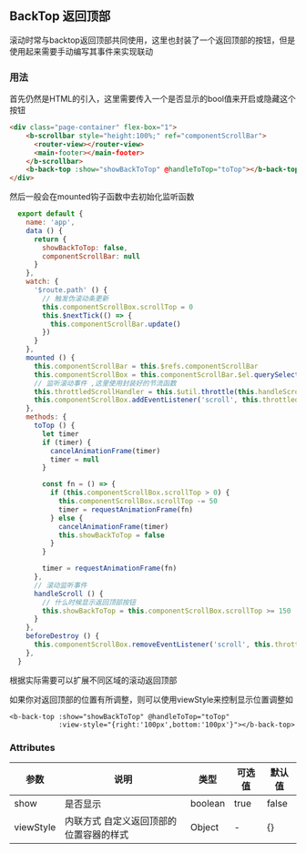 ## BackTop 返回顶部

滚动时常与backtop返回顶部共同使用，这里也封装了一个返回顶部的按钮，但是使用起来需要手动编写其事件来实现联动

### 用法

首先仍然是HTML的引入，这里需要传入一个是否显示的bool值来开启或隐藏这个按钮

```html  
<div class="page-container" flex-box="1">
    <b-scrollbar style="height:100%;" ref="componentScrollBar">
      <router-view></router-view>
      <main-footer></main-footer>
    </b-scrollbar>
    <b-back-top :show="showBackToTop" @handleToTop="toTop"></b-back-top>
</div>
```

然后一般会在mounted钩子函数中去初始化监听函数

```javascript
  export default {
    name: 'app',
    data () {
      return {
        showBackToTop: false,
        componentScrollBar: null
      }
    },
    watch: {
      '$route.path' () {
        // 触发伪滚动条更新
        this.componentScrollBox.scrollTop = 0
        this.$nextTick(() => {
          this.componentScrollBar.update()
        })
      }
    },
    mounted () {
      this.componentScrollBar = this.$refs.componentScrollBar
      this.componentScrollBox = this.componentScrollBar.$el.querySelector('.bin-scrollbar__wrap')
      // 监听滚动事件 ,这里使用封装好的节流函数
      this.throttledScrollHandler = this.$util.throttle(this.handleScroll, 300)
      this.componentScrollBox.addEventListener('scroll', this.throttledScrollHandler)
    },
    methods: {
      toTop () {
        let timer
        if (timer) {
          cancelAnimationFrame(timer)
          timer = null
        }

        const fn = () => {
          if (this.componentScrollBox.scrollTop > 0) {
            this.componentScrollBox.scrollTop -= 50
            timer = requestAnimationFrame(fn)
          } else {
            cancelAnimationFrame(timer)
            this.showBackToTop = false
          }
        }

        timer = requestAnimationFrame(fn)
      },
      // 滚动监听事件
      handleScroll () {
        // 什么时候显示返回顶部按钮
        this.showBackToTop = this.componentScrollBox.scrollTop >= 150
      }
    },
    beforeDestroy () {
      this.componentScrollBox.removeEventListener('scroll', this.throttledScrollHandler)
    },
  }
```

根据实际需要可以扩展不同区域的滚动返回顶部

如果你对返回顶部的位置有所调整，则可以使用viewStyle来控制显示位置调整如

    <b-back-top :show="showBackToTop" @handleToTop="toTop"
                :view-style="{right:'100px',bottom:'100px'}"></b-back-top>

### Attributes
    
| 参数      | 说明    | 类型      | 可选值       | 默认值   |
|---------- |-------- |---------- |-------------  |-------- |
| show    | 是否显示  | boolean    | true | false   |
| viewStyle    | 内联方式 自定义返回顶部的位置容器的样式  | Object    | - | {}   |

